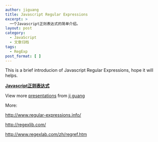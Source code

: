 ```yaml
---
author: jiguang
title: Javascript Regular Expressions
excerpt: >
  一个Javascript正则表达式的简单介绍。
layout: post
category:
  - JavaScript
  - 文章归档
tags:
  - RegExp
post_format: [ ]
---
```

This is a brief introducion of Javascript Regular Expressions, hope it will helps.

**[Javascript正则表达式][1]** </p> View more [presentations][2] from [ji guang][3]

More:

<http://www.regular-expressions.info/>

<http://regexlib.com/>

<http://www.regexlab.com/zh/regref.htm>

 [1]: http://www.slideshare.net/jiguang/javascript-8911052 "Javascript正则表达式"
 [2]: http://www.slideshare.net/
 [3]: http://www.slideshare.net/jiguang